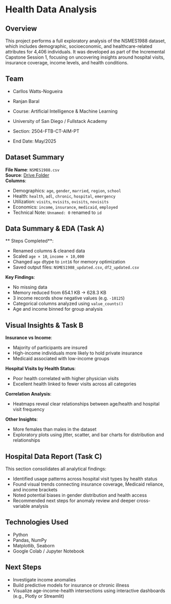 # Health Data Analysis

## Overview
This project performs a full exploratory analysis of the NSMES1988 dataset, which includes demographic, socioeconomic, and healthcare-related attributes for 4,406 individuals. It was developed as part of the Incremental Capstone Session 1, focusing on uncovering insights around hospital visits, insurance coverage, income levels, and health conditions.

## Team
- Carllos Watts-Nogueira  
- Ranjan Baral  

- Course: Artificial Intelligence & Machine Learning
- University of San Diego / Fullstack Academy
- Section: 2504-FTB-CT-AIM-PT
- End Date: May/2025

## Dataset Summary
**File Name**: `NSMES1988.csv`  
**Source**: [Drive Folder](https://drive.google.com/drive/folders/1Bs-qDfJFSMKIpC_rFs2f-LmLougXonf-)  
**Columns**:
- Demographics: `age`, `gender`, `married`, `region`, `school`
- Health: `health`, `adl`, `chronic`, `hospital`, `emergency`
- Utilization: `visits`, `nvisits`, `ovisits`, `novisits`
- Economics: `income`, `insurance`, `medicaid`, `employed`
- Technical Note: `Unnamed: 0` renamed to `id`

## Data Summary & EDA (Task A)

** Steps Completed**:
- Renamed columns & cleaned data  
- Scaled `age × 10`, `income × 10,000`  
- Changed `age` dtype to `int16` for memory optimization  
- Saved output files: `NSMES1988_updated.csv`, `df2_updated.csv`

**Key Findings**:
- No missing data  
- Memory reduced from 654.1 KB → 628.3 KB  
- 3 income records show negative values (e.g. `-10125`)  
- Categorical columns analyzed using `value_counts()`  
- Age and income binned for group analysis

## Visual Insights & Task B

**Insurance vs Income**:
- Majority of participants are insured  
- High-income individuals more likely to hold private insurance  
- Medicaid associated with low-income groups

**Hospital Visits by Health Status**:
- Poor health correlated with higher physician visits  
- Excellent health linked to fewer visits across all categories

**Correlation Analysis**:
- Heatmaps reveal clear relationships between age/health and hospital visit frequency

**Other Insights**:
- More females than males in the dataset  
- Exploratory plots using jitter, scatter, and bar charts for distribution and relationships

## Hospital Data Report (Task C)

This section consolidates all analytical findings:

- Identified usage patterns across hospital visit types by health status  
- Found visual trends connecting insurance coverage, Medicaid reliance, and income brackets  
- Noted potential biases in gender distribution and health access  
- Recommended next steps for anomaly review and deeper cross-variable analysis  

## Technologies Used
- Python 
- Pandas, NumPy  
- Matplotlib, Seaborn  
- Google Colab / Jupyter Notebook

## Next Steps
- Investigate income anomalies  
- Build predictive models for insurance or chronic illness  
- Visualize age-income-health intersections using interactive dashboards (e.g., Plotly or Streamlit)


